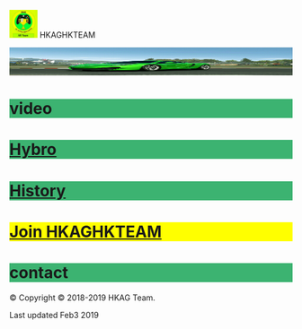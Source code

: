 <img src="IMG_20190127_184038.jpg" width="50" height="50"> HKAGHKTEAM

<img src="IMG_20190127_175456.jpg" width="950" height="50">



<h1 style="background-color:MediumSeaGreen;">video</h>

<h1 style="background-color:MediumSeaGreen;"><a href="http://hybrostud.io">Hybro</a>
<h1 style="background-color:MediumSeaGreen;"><a href="https://hkaghkteam.github.io/HKAGhkTeamHistoryEng/">History</a>

<h1 style="background-color:Yellow;"><a href="https://hkaghkteam.github.io/JoinHKAGhkTeamEng/">Join HKAGHKTEAM</a>
<h1 style="background-color:MediumSeaGreen;"> contact </h1>







© Copyright © 2018-2019 HKAG Team.


Last updated Feb3 2019

